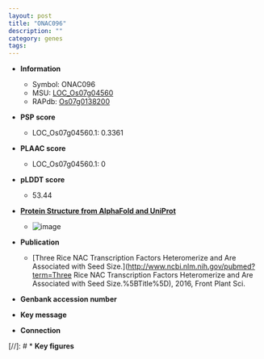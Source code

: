 ```yaml
---
layout: post
title: "ONAC096"
description: ""
category: genes
tags: 
---
```


* **Information**  
    + Symbol: ONAC096  
    + MSU: [LOC_Os07g04560](http://rice.plantbiology.msu.edu/cgi-bin/ORF_infopage.cgi?orf=LOC_Os07g04560)  
    + RAPdb: [Os07g0138200](http://rapdb.dna.affrc.go.jp/viewer/gbrowse_details/irgsp1?name=Os07g0138200)  

* **PSP score**  
    + LOC_Os07g04560.1: 0.3361 

* **PLAAC score**  
    + LOC_Os07g04560.1: 0 

* **pLDDT score**
    + 53.44

* **[Protein Structure from AlphaFold and UniProt](https://www.uniprot.org/uniprotkb/A0A0P0X2E5/entry#structure)**
    + ![image](https://ricepsp.github.io/images/A/AF-A0A0P0X2E5-F1.png)

* **Publication**  
    + [Three Rice NAC Transcription Factors Heteromerize and Are Associated with Seed Size.](http://www.ncbi.nlm.nih.gov/pubmed?term=Three Rice NAC Transcription Factors Heteromerize and Are Associated with Seed Size.%5BTitle%5D), 2016, Front Plant Sci.

* **Genbank accession number**  

* **Key message**  

* **Connection**  

[//]: # * **Key figures**  


